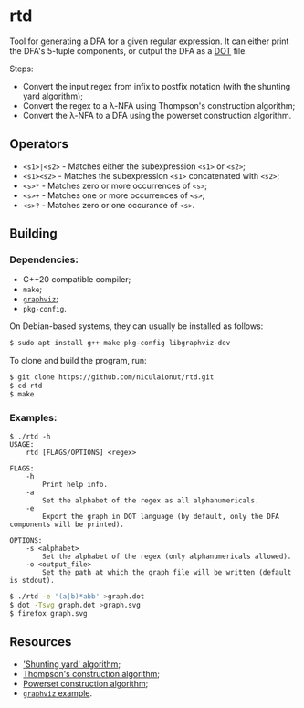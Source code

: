 # rtd

Tool for generating a DFA for a given regular expression. It can either print
the DFA's 5-tuple components, or output the DFA as a
[DOT](https://en.wikipedia.org/wiki/DOT_(graph_description_language)) file.

Steps:

* Convert the input regex from infix to postfix notation (with the shunting
  yard algorithm);
* Convert the regex to a λ-NFA using Thompson's construction algorithm;
* Convert the λ-NFA to a DFA using the powerset construction algorithm.

## Operators

* `<s1>|<s2>` - Matches either the subexpression `<s1>` or `<s2>`;
* `<s1><s2>` - Matches the subexpression `<s1>` concatenated with `<s2>`;
* `<s>*` - Matches zero or more occurrences of `<s>`;
* `<s>+` - Matches one or more occurrences of `<s>`;
* `<s>?` - Matches zero or one occurance of `<s>`.

## Building

### Dependencies:

* C++20 compatible compiler;
* `make`;
* [`graphviz`](https://graphviz.org/docs/library/);
* `pkg-config`.

On Debian-based systems, they can usually be installed as follows:

```bash
$ sudo apt install g++ make pkg-config libgraphviz-dev
```

To clone and build the program, run:

```bash
$ git clone https://github.com/niculaionut/rtd.git
$ cd rtd
$ make
```

### Examples:

```
$ ./rtd -h
USAGE:
    rtd [FLAGS/OPTIONS] <regex>

FLAGS:
    -h
        Print help info.
    -a
        Set the alphabet of the regex as all alphanumericals.
    -e
        Export the graph in DOT language (by default, only the DFA components will be printed).

OPTIONS:
    -s <alphabet>
        Set the alphabet of the regex (only alphanumericals allowed).
    -o <output_file>
        Set the path at which the graph file will be written (default is stdout).
```

```bash
$ ./rtd -e '(a|b)*abb' >graph.dot
$ dot -Tsvg graph.dot >graph.svg
$ firefox graph.svg
```

## Resources

* ['Shunting yard' algorithm](https://www.engr.mun.ca/~theo/Misc/exp_parsing.htm);
* [Thompson's construction algorithm](https://en.wikipedia.org/wiki/Thompson%27s_construction);
* [Powerset construction algorithm](https://en.wikipedia.org/wiki/Powerset_construction);
* [`graphviz` example](https://gitlab.com/graphviz/graphviz/-/blob/main/dot.demo/example.c).

